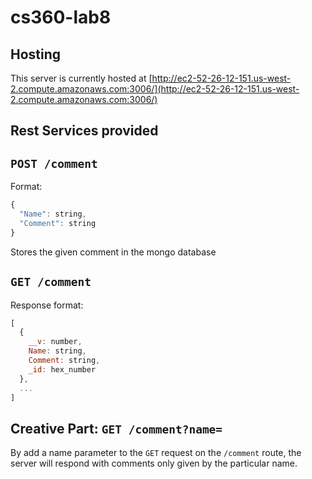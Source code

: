 # cs360-lab8

## Hosting

This server is currently hosted at [http://ec2-52-26-12-151.us-west-2.compute.amazonaws.com:3006/](http://ec2-52-26-12-151.us-west-2.compute.amazonaws.com:3006/)

## Rest Services provided

## `POST /comment`

Format:
```javascript
{
  "Name": string,
  "Comment": string
}
```

Stores the given comment in the mongo database

## `GET /comment`

Response format:
```javascript
[
  {
    __v: number,
    Name: string,
    Comment: string,
    _id: hex_number
  },
  ...
]
```

## Creative Part: `GET /comment?name=`

By add a name parameter to the `GET` request on the `/comment` route, the server will respond with comments only given by the particular name.

